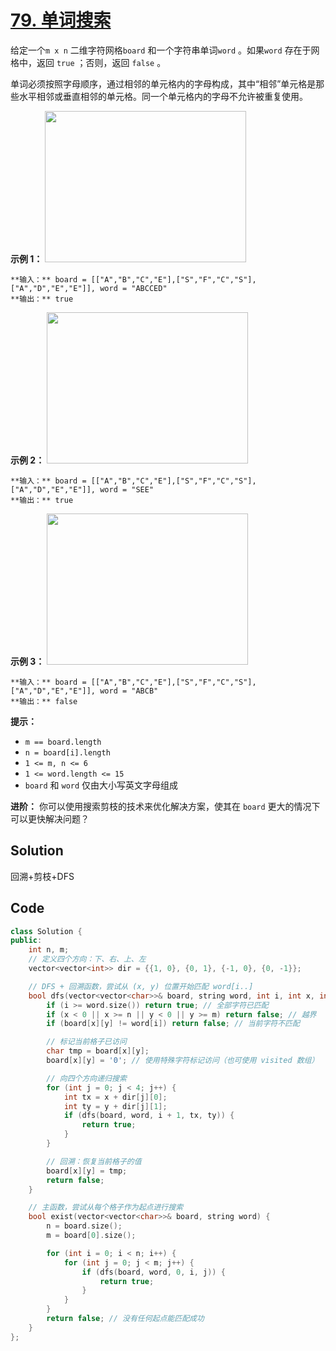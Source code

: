 # [79. 单词搜索](https://leetcode.cn/problems/word-search/description/?envType=study-plan-v2&envId=top-100-liked)

给定一个`m x n` 二维字符网格`board` 和一个字符串单词`word` 。如果`word` 存在于网格中，返回 `true` ；否则，返回 `false` 。

单词必须按照字母顺序，通过相邻的单元格内的字母构成，其中“相邻”单元格是那些水平相邻或垂直相邻的单元格。同一个单元格内的字母不允许被重复使用。

**示例 1：** 
<img alt="" src="https://gitee.com/baishuaishuai/saveimg/raw/master/202508071255526.jpg" style="width: 322px; height: 242px;">

```
**输入：** board = [["A","B","C","E"],["S","F","C","S"],["A","D","E","E"]], word = "ABCCED"
**输出：** true
```

**示例 2：** 
<img alt="" src="https://gitee.com/baishuaishuai/saveimg/raw/master/202508071255985.jpg" style="width: 322px; height: 242px;">

```
**输入：** board = [["A","B","C","E"],["S","F","C","S"],["A","D","E","E"]], word = "SEE"
**输出：** true
```

**示例 3：** 
<img alt="" src="https://gitee.com/baishuaishuai/saveimg/raw/master/202508071255586.jpg" style="width: 322px; height: 242px;">

```
**输入：** board = [["A","B","C","E"],["S","F","C","S"],["A","D","E","E"]], word = "ABCB"
**输出：** false
```

**提示：** 

- `m == board.length`
- `n = board[i].length`
- `1 <= m, n <= 6`
- `1 <= word.length <= 15`
- `board` 和 `word` 仅由大小写英文字母组成

**进阶：** 你可以使用搜索剪枝的技术来优化解决方案，使其在 `board` 更大的情况下可以更快解决问题？

## Solution

回溯+剪枝+DFS

## Code

```c++
class Solution {
public:
    int n, m;
    // 定义四个方向：下、右、上、左
    vector<vector<int>> dir = {{1, 0}, {0, 1}, {-1, 0}, {0, -1}};

    // DFS + 回溯函数，尝试从 (x, y) 位置开始匹配 word[i..]
    bool dfs(vector<vector<char>>& board, string word, int i, int x, int y) {
        if (i >= word.size()) return true; // 全部字符已匹配
        if (x < 0 || x >= n || y < 0 || y >= m) return false; // 越界
        if (board[x][y] != word[i]) return false; // 当前字符不匹配

        // 标记当前格子已访问
        char tmp = board[x][y];
        board[x][y] = '0'; // 使用特殊字符标记访问（也可使用 visited 数组）

        // 向四个方向递归搜索
        for (int j = 0; j < 4; j++) {
            int tx = x + dir[j][0];
            int ty = y + dir[j][1];
            if (dfs(board, word, i + 1, tx, ty)) {
                return true;
            }
        }

        // 回溯：恢复当前格子的值
        board[x][y] = tmp;
        return false;
    }

    // 主函数，尝试从每个格子作为起点进行搜索
    bool exist(vector<vector<char>>& board, string word) {
        n = board.size();
        m = board[0].size();

        for (int i = 0; i < n; i++) {
            for (int j = 0; j < m; j++) {
                if (dfs(board, word, 0, i, j)) {
                    return true;
                }
            }
        }
        return false; // 没有任何起点能匹配成功
    }
};

```


